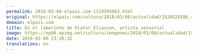 ```yaml
---
permalink: 2018-03-08-elpais.com-1119395683.html
original: https://elpais.com/cultura/2018/03/08/actualidad/1520529186_475805.html#?ref=rss&format=simple&link=link
domain: elpais.com
title: En el laberinto de Olafur Eliasson, artista sensorial
image: https://ep00.epimg.net/cultura/imagenes/2018/03/08/actualidad/1520529186_475805_1520531801_rrss_normal.jpg
date: 2018-03-08 23:26:32
translations: en
---
```


